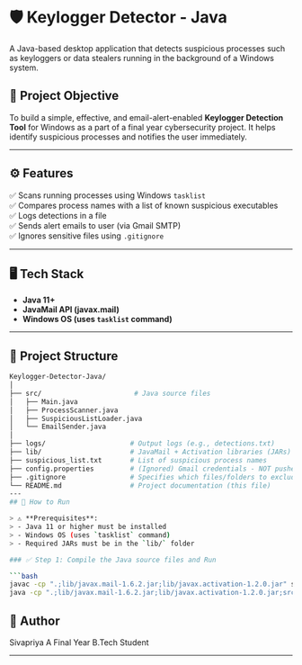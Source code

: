 # 🛡️ Keylogger Detector - Java

A Java-based desktop application that detects suspicious processes such as keyloggers or data stealers running in the background of a Windows system.

## 🎯 Project Objective

To build a simple, effective, and email-alert-enabled **Keylogger Detection Tool** for Windows as a part of a final year cybersecurity project. It helps identify suspicious processes and notifies the user immediately.

---

## ⚙️ Features

✅ Scans running processes using Windows `tasklist`  
✅ Compares process names with a list of known suspicious executables  
✅ Logs detections in a file  
✅ Sends alert emails to user (via Gmail SMTP)  
✅ Ignores sensitive files using `.gitignore`  

---

## 🖥️ Tech Stack

- **Java 11+**
- **JavaMail API (javax.mail)**
- **Windows OS (uses `tasklist` command)**

---

## 📁 Project Structure

```bash
Keylogger-Detector-Java/
│
├── src/                       # Java source files
│   ├── Main.java
│   ├── ProcessScanner.java
│   ├── SuspiciousListLoader.java
│   └── EmailSender.java
│
├── logs/                     # Output logs (e.g., detections.txt)
├── lib/                      # JavaMail + Activation libraries (JARs)
├── suspicious_list.txt       # List of suspicious process names
├── config.properties         # (Ignored) Gmail credentials - NOT pushed to GitHub
├── .gitignore                # Specifies which files/folders to exclude
└── README.md                 # Project documentation (this file)
---
## 🚀 How to Run

> ⚠️ **Prerequisites**:  
> - Java 11 or higher must be installed  
> - Windows OS (uses `tasklist` command)  
> - Required JARs must be in the `lib/` folder  

### ✅ Step 1: Compile the Java source files and Run

```bash
javac -cp ".;lib/javax.mail-1.6.2.jar;lib/javax.activation-1.2.0.jar" src/*.java
java -cp ".;lib/javax.mail-1.6.2.jar;lib/javax.activation-1.2.0.jar;src" Main
```

## 👤 Author
Sivapriya A
Final Year B.Tech  Student


---
